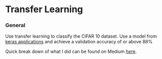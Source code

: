 # Transfer Learning

### General
Use transfer learning to classify the CIFAR 10 dataset. Use a model from [keras applications](https://keras.io/api/applications/) and achieve a validation accuracy of or above 88%

Quick break down of what I did can be found on Medium [here](https://medium.com/@845/transfer-learning-training-a-convolutional-neural-network-to-classify-the-cifar-10-dataset-ad57931cc6a3).